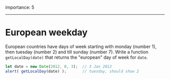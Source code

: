 importance: 5

---

# European weekday

European countries have days of week starting with monday (number 1), then tuesday (number 2) and till sunday (number 7). Write a function `getLocalDay(date)` that returns the "european" day of week for `date`.

```js no-beautify
let date = new Date(2012, 0, 3);  // 3 Jan 2012
alert( getLocalDay(date) );       // tuesday, should show 2
```
